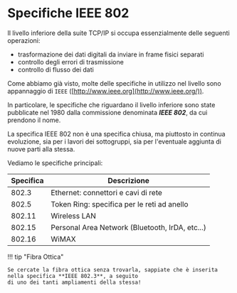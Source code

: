 # Specifiche IEEE 802


Il livello inferiore della suite TCP/IP si occupa essenzialmente delle
seguenti operazioni:

- trasformazione dei dati digitali da inviare in frame fisici separati
- controllo degli errori di trasmissione
- controllo di flusso dei dati


Come abbiamo già visto, molte delle specifiche in utilizzo nel livello sono appannaggio di `IEEE` ([http://www.ieee.org](http://www.ieee.org/)).

In particolare, le specifiche che riguardano il livello inferiore sono state pubblicate
nel 1980 dalla commissione denominata ***IEEE 802***, da cui prendono il nome. 

La specifica IEEE 802 non è una specifica chiusa, ma piuttosto in continua evoluzione, sia per i lavori dei sottogruppi,
sia per l'eventuale aggiunta di nuove parti alla stessa.

Vediamo le specifiche principali:

| Specifica | Descrizione                                      |
|-----------|--------------------------------------------------|
| 802.3     | Ethernet: connettori e cavi di rete              |
| 802.5     | Token Ring: specifica per le reti ad anello      |
| 802.11    | Wireless LAN                                     | 
| 802.15    | Personal Area Network (Bluetooth, IrDA, etc...)  |
| 802.16    | WiMAX                                            |

!!! tip "Fibra Ottica"

    Se cercate la fibra ottica senza trovarla, sappiate che è inserita nella specifica **IEEE 802.3**, a seguito
    di uno dei tanti ampliamenti della stessa!

<br>
<br>

